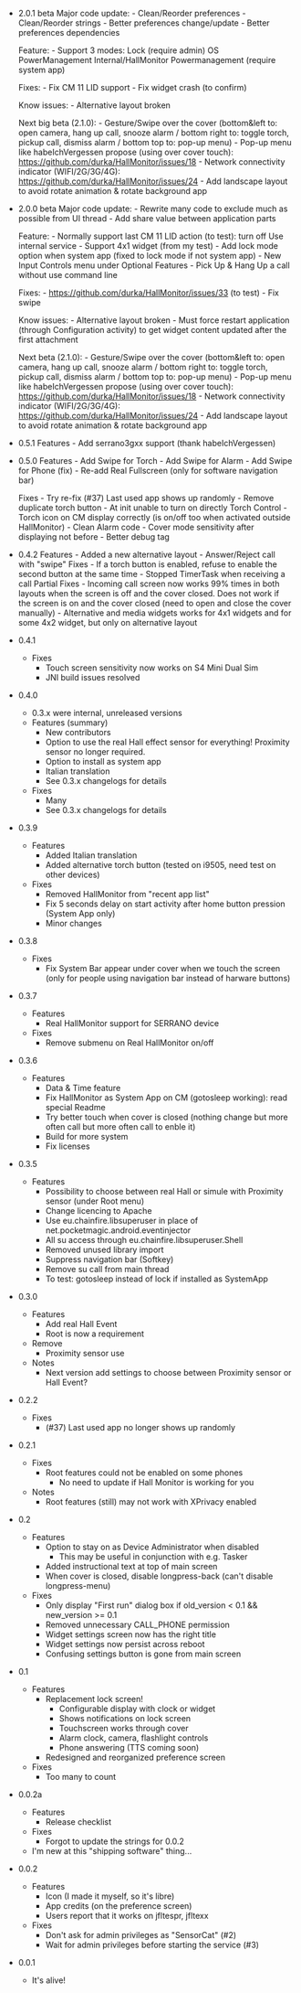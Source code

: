 - 2.0.1 beta
	Major code update:
		- Clean/Reorder preferences
		- Clean/Reorder strings
		- Better preferences change/update
		- Better preferences dependencies
	
	Feature:
		- Support 3 modes:
			Lock (require admin)
			OS PowerManagement
			Internal/HallMonitor Powermanagement (require system app)

	Fixes:
		- Fix CM 11 LID support
		- Fix widget crash (to confirm)

	Know issues:
		- Alternative layout broken

	Next big beta (2.1.0):
		- Gesture/Swipe over the cover (bottom&left to: open camera, hang up call, snooze alarm / bottom right to: toggle torch, pickup call, dismiss alarm / bottom top to: pop-up menu)
		- Pop-up menu like habeIchVergessen propose (using over cover touch): https://github.com/durka/HallMonitor/issues/18
		- Network connectivity indicator (WIFI/2G/3G/4G): https://github.com/durka/HallMonitor/issues/24
		- Add landscape layout to avoid rotate animation & rotate background app

- 2.0.0 beta
	Major code update:
		- Rewrite many code to exclude much as possible from UI thread
		- Add share value between application parts
	
	Feature:
		- Normally support last CM 11 LID action (to test): turn off Use internal service
		- Support 4x1 widget (from my test)
		- Add lock mode option when system app (fixed to lock mode if not system app)
		- New Input Controls menu under Optional Features
		- Pick Up & Hang Up a call without use command line

	Fixes:
		- https://github.com/durka/HallMonitor/issues/33 (to test)
		- Fix swipe

	Know issues:
		- Alternative layout broken
		- Must force restart application (through Configuration activity) to get widget content updated after the first attachment

	Next beta (2.1.0):
		- Gesture/Swipe over the cover (bottom&left to: open camera, hang up call, snooze alarm / bottom right to: toggle torch, pickup call, dismiss alarm / bottom top to: pop-up menu)
		- Pop-up menu like habeIchVergessen propose (using over cover touch): https://github.com/durka/HallMonitor/issues/18
		- Network connectivity indicator (WIFI/2G/3G/4G): https://github.com/durka/HallMonitor/issues/24
		- Add landscape layout to avoid rotate animation & rotate background app

- 0.5.1
	Features
		- Add serrano3gxx support (thank habeIchVergessen)

- 0.5.0
	Features
		- Add Swipe for Torch
		- Add Swipe for Alarm
		- Add Swipe for Phone (fix)
		- Re-add Real Fullscreen (only for software navigation bar)

	Fixes
		- Try re-fix (#37) Last used app shows up randomly
		- Remove duplicate torch button
		- At init unable to turn on directly Torch Control
		- Torch icon on CM display correctly (is on/off too when activated outside HallMonitor)
		- Clean Alarm code
		- Cover mode sensitivity after displaying not before
		- Better debug tag

- 0.4.2
	Features
		- Added a new alternative layout
		- Answer/Reject call with "swipe"
	Fixes
		- If a torch button is enabled, refuse to enable the second button at the same time
		- Stopped TimerTask when receiving a call
	Partial Fixes
		- Incoming call screen now works 99% times in both layouts when the screen is off and the cover closed. Does not work if the screen is on and the cover closed (need to open and close the cover manually)
		- Alternative and media widgets works for 4x1 widgets and for some 4x2 widget, but only on alternative layout
- 0.4.1
	- Fixes
		- Touch screen sensitivity now works on S4 Mini Dual Sim
		- JNI build issues resolved

- 0.4.0
	- 0.3.x were internal, unreleased versions
	- Features (summary)
		- New contributors
		- Option to use the real Hall effect sensor for everything!
		  Proximity sensor no longer required.
		- Option to install as system app
		- Italian translation
		- See 0.3.x changelogs for details
	- Fixes
		- Many
		- See 0.3.x changelogs for details

- 0.3.9
	- Features
		- Added Italian translation
		- Added alternative torch button (tested on i9505, need test on other devices)
	- Fixes
		- Removed HallMonitor from "recent app list"
		- Fix 5 seconds delay on start activity after home button pression (System App only)
		- Minor changes

- 0.3.8
	- Fixes
		- Fix System Bar appear under cover when we touch the screen (only for people using navigation bar instead of harware buttons)

- 0.3.7
	- Features
		- Real HallMonitor support for SERRANO device
	- Fixes
		- Remove submenu on Real HallMonitor on/off

- 0.3.6
	- Features
		- Data & Time feature
		- Fix HallMonitor as System App on CM (gotosleep working): read special Readme
		- Try better touch when cover is closed (nothing change but more often call but more often call to enble it)
		- Build for more system
		- Fix licenses

- 0.3.5
	- Features
		- Possibility to choose between real Hall or simule with Proximity sensor (under Root menu)
		- Change licencing to Apache
		- Use eu.chainfire.libsuperuser in place of net.pocketmagic.android.eventinjector
		- All su access through eu.chainfire.libsuperuser.Shell
		- Removed unused library import
		- Suppress navigation bar (Softkey)
		- Remove su call from main thread
		- To test: gotosleep instead of lock if installed as SystemApp

- 0.3.0
	- Features
		- Add real Hall Event
		- Root is now a requirement
	- Remove
		- Proximity sensor use
	- Notes
		- Next version add settings to choose between Proximity sensor or Hall Event?

- 0.2.2
	- Fixes
		- (#37) Last used app no longer shows up randomly
- 0.2.1
	- Fixes
		- Root features could not be enabled on some phones
			- No need to update if Hall Monitor is working for you
	- Notes
		- Root features (still) may not work with XPrivacy enabled
- 0.2
	- Features
		- Option to stay on as Device Administrator when disabled
			- This may be useful in conjunction with e.g. Tasker
		- Added instructional text at top of main screen
		- When cover is closed, disable longpress-back (can't disable longpress-menu)
	- Fixes
		- Only display "First run" dialog box if old_version < 0.1 && new_version >= 0.1
		- Removed unnecessary CALL_PHONE permission
		- Widget settings screen now has the right title
		- Widget settings now persist across reboot
		- Confusing settings button is gone from main screen
- 0.1
	- Features
		- Replacement lock screen!
			- Configurable display with clock or widget
			- Shows notifications on lock screen
			- Touchscreen works through cover
			- Alarm clock, camera, flashlight controls
			- Phone answering (TTS coming soon)
		- Redesigned and reorganized preference screen
	- Fixes
		- Too many to count
- 0.0.2a
    - Features
        - Release checklist
    - Fixes
        - Forgot to update the strings for 0.0.2
    - I'm new at this "shipping software" thing...
- 0.0.2
    - Features
        - Icon (I made it myself, so it's libre)
        - App credits (on the preference screen)
        - Users report that it works on jfltespr, jfltexx
    - Fixes
        - Don't ask for admin privileges as "SensorCat" (#2)
        - Wait for admin privileges before starting the service (#3)
- 0.0.1
    - It's alive!